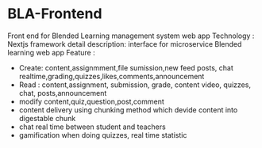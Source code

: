# BLA-Frontend
Front end for Blended Learning management system web app
Technology : Nextjs framework
detail description: interface for microservice Blended learning web app
Feature : 
  - Create: content,assignmment,file sumission,new feed posts, chat realtime,grading,quizzes,likes,comments,announcement
  - Read : content,assignment, submission, grade, content video, quizzes, chat, posts,announcement
  - modify content,quiz,question,post,comment
  - content delivery using chunking method which devide content into digestable chunk
  - chat real time between student and teachers
  - gamification when doing quizzes, real time statistic
